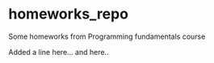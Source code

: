 # homeworks_repo
Some homeworks from Programming fundamentals course

Added a line here...
and here..